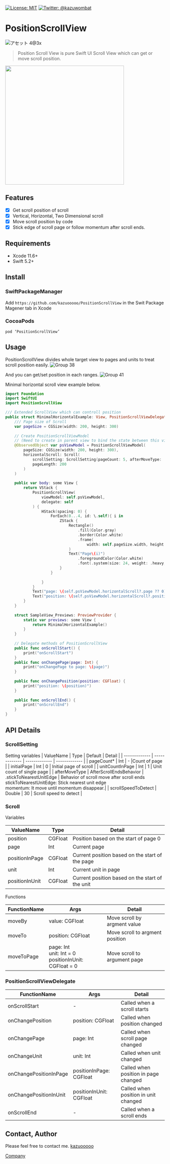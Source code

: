 [![License: MIT](https://img.shields.io/badge/License-MIT-yellow.svg)](https://opensource.org/licenses/MIT)
<a href="https://twitter.com/kazuwombat">
	<img src="https://img.shields.io/badge/contact-@kazuwombat-blue.svg?style=flat" alt="Twitter: @kazuwombat" />
</a>
# PositionScrollView
![アセット 4@3x](https://user-images.githubusercontent.com/6919381/92114616-19614c00-ee2c-11ea-8cfe-8ac4107d59a4.png)

> Position Scroll View is  pure Swift UI Scroll View which can get or move scroll position.

<img src="https://user-images.githubusercontent.com/6919381/92070990-94a10e80-ede8-11ea-8a70-a9e55bfcb513.gif" data-canonical-src="https://gyazo.com/eb5c5741b6a9a16c692170a41a49c858.png" width="375" />

##  Features
- [x] Get scroll position of scroll
- [x] Vertical, Horizontal,  Two Dimensional scroll
- [x] Move scroll position by code
- [x] Stick edge of scroll page or follow momentum  after scroll ends.

## Requirements
* Xcode 11.6+
* Swift 5.2+

## Install
### SwiftPackageManager
Add `https://github.com/kazuooooo/PositionScrollView` in the Swit Package Magener tab in Xcode

### CocoaPods

```
pod ‘PositionScrollView’ 
```

##  Usage
PositionScrollView divides whole target view to pages and units to treat scroll position easily.
![Group 38](https://user-images.githubusercontent.com/6919381/92071233-290b7100-ede9-11ea-92d9-0b574b9ea378.png)

And you can get/set position in each ranges.
![Group 41](https://user-images.githubusercontent.com/6919381/92072022-39245000-edeb-11ea-9eb3-fcc8ea3f6593.png)

Minimal horizontal scroll view example below.

```swift
import Foundation
import SwiftUI
import PositionScrollView

/// Extended ScrollView which can controll position
public struct MinimalHorizontalExample: View, PositionScrollViewDelegate {
    /// Page size of Scroll
    var pageSize = CGSize(width: 200, height: 300)
    
    // Create PositionScrollViewModel
    // (Need to create in parent view to bind the state between this view and PositionScrollView)
    @ObservedObject var psViewModel = PositionScrollViewModel(
        pageSize: CGSize(width: 200, height: 300),
        horizontalScroll: Scroll(
            scrollSetting: ScrollSetting(pageCount: 5, afterMoveType: .fitToNearestUnit),
            pageLength: 200
        )
    )
    
    public var body: some View {
        return VStack {
            PositionScrollView(
                viewModel: self.psViewModel,
                delegate: self
            ) {
                HStack(spacing: 0) {
                    ForEach(0...4, id: \.self){ i in
                        ZStack {
                            Rectangle()
                                .fill(Color.gray)
                                .border(Color.white)
                                .frame(
                                    width: self.pageSize.width, height: self.pageSize.height
                            )
                            Text("Page\(i)")
                                .foregroundColor(Color.white)
                                .font(.system(size: 24, weight: .heavy, design: .default))
                        }
                    }
                    
                }
            }
            Text("page: \(self.psViewModel.horizontalScroll?.page ?? 0)")
            Text("position: \(self.psViewModel.horizontalScroll?.position ?? 0)")
        }
    }
    
    struct SampleView_Previews: PreviewProvider {
        static var previews: some View {
            return MinimalHorizontalExample()
        }
    }
    
    // Delegate methods of PositionScrollView
    public func onScrollStart() {
        print("onScrollStart")
    }
    public func onChangePage(page: Int) {
        print("onChangePage to page: \(page)")
    }
    
    public func onChangePosition(position: CGFloat) {
        print("position: \(position)")
    }
    
    public func onScrollEnd() {
        print("onScrollEnd")
    }
}
```

## API Details
### ScrollSetting
Setting variables
| ValueName  | Type | Default | Detail |
| ------------- | ------------- | ------------- | ------------- | 
| pageCount* | Int | - |Count of page |
| initialPage | Int | 0 | Initial page of scroll |
| unitCountInPage | Int | 1 | Unit count of single page |
| afterMoveType | AfterScrollEndsBehavior | .stickToNearestUnitEdge | Behavior of scroll move after scroll ends<br>  stickToNearestUnitEdge: Stick nearest unit edge<br>  momentum: It move until momentum disappear.|
| scrollSpeedToDetect | Double | 30 | Scroll speed to detect |

### Scroll
Variables

| ValueName  | Type | Detail |
| ------------- | ------------- | ------------- | 
| position | CGFloat | Position based on the start of page 0 |
| page | Int | Current page |
| positionInPage | CGFloat | Current position based on the start of the page |
| unit | Int | Current unit in page |
| positionInUnit | CGFloat | Current position based on the start of the unit |

Functions

| FunctionName | Args | Detail |
| ------------- | ------------- | ------------- | 
| moveBy | value: CGFloat | Move scroll by argment value |
| moveTo | position: CGFloat | Move scroll to argment position |
| moveToPage | page: Int <br> unit: Int = 0 <br> positionInUnit: CGFloat = 0 | Move scroll to argument page|

### PositionScrollViewDelegate

| FunctionName | Args | Detail |
| ------------- | ------------- | ------------- |
| onScrollStart | - | Called when a scroll starts|
| onChangePosition | position: CGFloat |Called when position changed|
| onChangePage | page: Int | Called when scroll page changed |
| onChangeUnit | unit: Int | Called when unit changed |
| onChangePositionInPage | positionInPage: CGFloat | Called when position in page changed |
| onChangePositionInUnit | positionInUnit: CGFloat | Called when position in unit changed | 
| onScrollEnd | - | Called when a scroll ends |


## Contact, Author
Please feel free to contact me.
[kazuooooo](https://github.com/kazuooooo)

[Company](https://wombat-tech.com)




